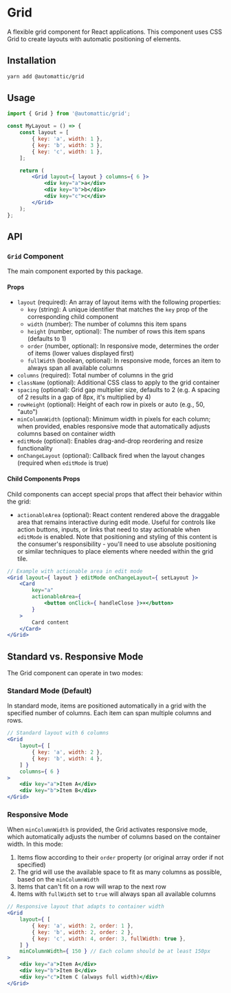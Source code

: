 # Grid

A flexible grid component for React applications. This component uses CSS Grid to create layouts with automatic positioning of elements.

## Installation

```bash
yarn add @automattic/grid
```

## Usage

```jsx
import { Grid } from '@automattic/grid';

const MyLayout = () => {
	const layout = [
		{ key: 'a', width: 1 },
		{ key: 'b', width: 3 },
		{ key: 'c', width: 1 },
	];

	return (
		<Grid layout={ layout } columns={ 6 }>
			<div key="a">a</div>
			<div key="b">b</div>
			<div key="c">c</div>
		</Grid>
	);
};
```

## API

### `Grid` Component

The main component exported by this package.

#### Props

- `layout` (required): An array of layout items with the following properties:
  - `key` (string): A unique identifier that matches the `key` prop of the corresponding child component
  - `width` (number): The number of columns this item spans
  - `height` (number, optional): The number of rows this item spans (defaults to 1)
  - `order` (number, optional): In responsive mode, determines the order of items (lower values displayed first)
  - `fullWidth` (boolean, optional): In responsive mode, forces an item to always span all available columns
- `columns` (required): Total number of columns in the grid
- `className` (optional): Additional CSS class to apply to the grid container
- `spacing` (optional): Grid gap multiplier size, defaults to 2 (e.g. A spacing of 2 results in a gap of 8px, it's multiplied by 4)
- `rowHeight` (optional): Height of each row in pixels or auto (e.g., 50, "auto")
- `minColumnWidth` (optional): Minimum width in pixels for each column; when provided, enables responsive mode that automatically adjusts columns based on container width
- `editMode` (optional): Enables drag-and-drop reordering and resize functionality
- `onChangeLayout` (optional): Callback fired when the layout changes (required when `editMode` is true)

#### Child Components Props

Child components can accept special props that affect their behavior within the grid:

- `actionableArea` (optional): React content rendered above the draggable area that remains interactive during edit mode. Useful for controls like action buttons, inputs, or links that need to stay actionable when `editMode` is enabled. Note that positioning and styling of this content is the consumer's responsibility - you'll need to use absolute positioning or similar techniques to place elements where needed within the grid tile.

```jsx
// Example with actionable area in edit mode
<Grid layout={ layout } editMode onChangeLayout={ setLayout }>
	<Card
		key="a"
		actionableArea={
			<button onClick={ handleClose }>×</button>
		}
	>
		Card content
	</Card>
</Grid>
```

## Standard vs. Responsive Mode

The Grid component can operate in two modes:

### Standard Mode (Default)

In standard mode, items are positioned automatically in a grid with the specified number of columns. Each item can span multiple columns and rows.

```jsx
// Standard layout with 6 columns
<Grid
	layout={ [
		{ key: 'a', width: 2 },
		{ key: 'b', width: 4 },
	] }
	columns={ 6 }
>
	<div key="a">Item A</div>
	<div key="b">Item B</div>
</Grid>
```

### Responsive Mode

When `minColumnWidth` is provided, the Grid activates responsive mode, which automatically adjusts the number of columns based on the container width. In this mode:

1. Items flow according to their `order` property (or original array order if not specified)
2. The grid will use the available space to fit as many columns as possible, based on the `minColumnWidth`
3. Items that can't fit on a row will wrap to the next row
4. Items with `fullWidth` set to `true` will always span all available columns

```jsx
// Responsive layout that adapts to container width
<Grid
	layout={ [
		{ key: 'a', width: 2, order: 1 },
		{ key: 'b', width: 2, order: 2 },
		{ key: 'c', width: 4, order: 3, fullWidth: true },
	] }
	minColumnWidth={ 150 } // Each column should be at least 150px
>
	<div key="a">Item A</div>
	<div key="b">Item B</div>
	<div key="c">Item C (always full width)</div>
</Grid>
```

